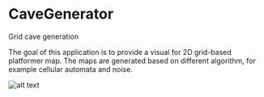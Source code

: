 # CaveGenerator
Grid cave generation

The goal of this application is to provide a visual for 2D grid-based platformer map. The maps are generated based on different algorithm, for example cellular automata and noise.


![alt text](https://drive.google.com/open?id=1zZL1JI9eZ-ztyePiFSv1AyEjIsl85_S4)
